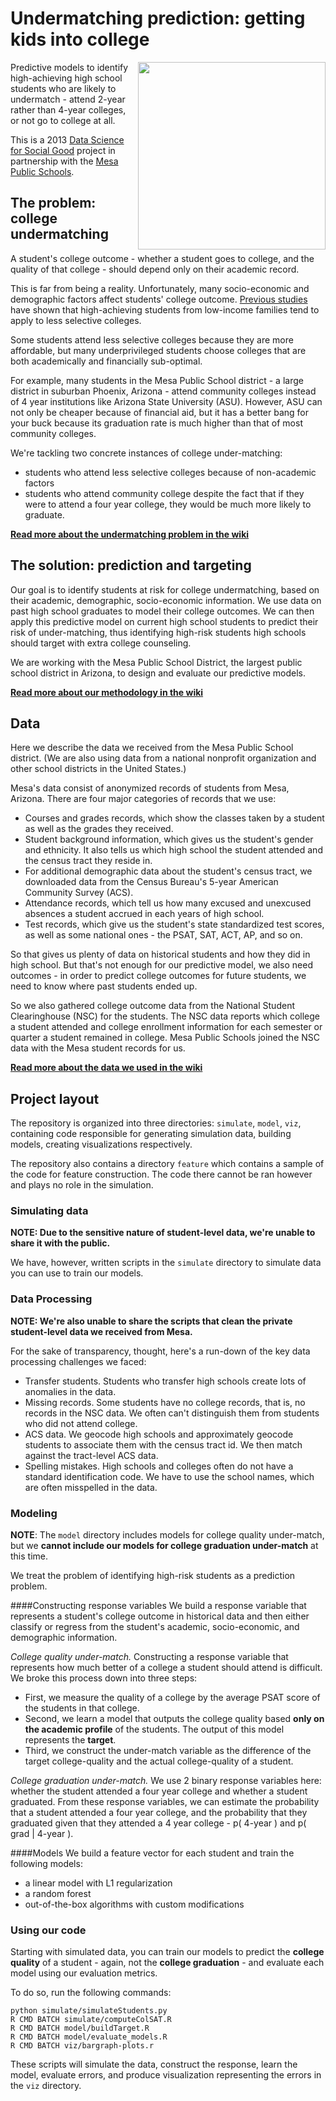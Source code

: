 # Undermatching prediction: getting kids into college
<a href="http://www.mpsaz.org)"><img src="http://dssg.io/img/partners/mesa.png" width="300" align="right"></a>

Predictive models to identify high-achieving high school students who are likely to undermatch - attend 2-year rather than 4-year colleges, or not go to college at all.

This is a 2013 [Data Science for Social Good](http://www.dssg.io) project in partnership with the [Mesa Public Schools](http://www.mpsaz.org).

## The problem: college undermatching

A student's college outcome - whether a student goes to college, and the quality of that college - should depend only on their academic record. 

This is far from being a reality. Unfortunately, many socio-economic and demographic factors affect students' college outcome. [Previous studies](http://www.brookings.edu/~/media/projects/bpea/spring%202013/2013a_hoxby.pdf) have shown that high-achieving students from low-income families tend to apply to less selective colleges. 

Some students attend less selective colleges because they are more affordable, but many underprivileged students choose colleges that are both academically and financially sub-optimal. 

For example, many students in the Mesa Public School district - a large district in suburban Phoenix, Arizona - attend community colleges instead of 4 year institutions like Arizona State University (ASU). However, ASU can not only be cheaper because of financial aid, but it has a better bang for your buck because its graduation rate is much higher than that of most community colleges.

We're tackling two concrete instances of college under-matching:
* students who attend less selective colleges because of non-academic factors
* students who attend community college despite the fact that if they were to attend a four year college, they would be much more likely to graduate. 
 
**[Read more about the undermatching problem in the wiki](../../wiki/Problem)**

## The solution: prediction and targeting
Our goal is to identify students at risk for college undermatching, based on their academic, demographic, socio-economic information. We use data on past high school graduates to model their college outcomes. We can then apply this predictive model on current high school students to predict their risk of under-matching, thus identifying high-risk students high schools should target with extra college counseling. 

We are working with the Mesa Public School District, the largest public school district in Arizona, to design and evaluate our predictive models.  

**[Read more about our methodology in the wiki](../../wiki/Methodology)**

## Data
Here we describe the data we received from the Mesa Public School district. (We are also using data from a national nonprofit organization and other school districts in the United States.)

Mesa's data consist of anonymized records of students from Mesa, Arizona. There are four major categories of records that we use:

* Courses and grades records, which show the classes taken by a student as well as the grades they received.
* Student background information, which gives us the student's gender and ethnicity. It also tells us which high school the student attended and the census tract they reside in. 
* For additional demographic data about the student's census tract, we downloaded data from the Census Bureau's 5-year American Community Survey (ACS).
* Attendance records, which tell us how many excused and unexcused absences a student accrued in each years of high school.
* Test records, which give us the student's state standardized test scores, as well as some national ones - the PSAT, SAT, ACT, AP, and so on.

So that gives us plenty of data on historical students and how they did in high school. But that's not enough for our predictive model, we also need outcomes - in order to predict college outcomes for future students, we need to know where past students ended up.

So we also gathered college outcome data from the National Student Clearinghouse (NSC) for the students. The NSC data reports which college a student attended and college enrollment information for each semester or quarter a student remained in college. Mesa Public Schools joined the NSC data with the Mesa student records for us.

**[Read more about the data we used in the wiki](../../wiki/Data)**

## Project layout

The repository is organized into three directories: `simulate`, `model`, `viz`, containing code responsible for generating simulation data, building models, creating visualizations respectively.

The repository also contains a directory `feature` which contains a sample of the code for feature construction. The code there cannot be ran however and plays no role in the simulation.

### Simulating data
**NOTE: Due to the sensitive nature of student-level data, we're unable to share it with the public.** 

We have, however, written scripts in the `simulate` directory to simulate data you can use to train our models.

### Data Processing
**NOTE: We're also unable to share the scripts that clean the private student-level data we received from Mesa.** 

For the sake of transparency, thought, here's a run-down of the key data processing challenges we faced:

* Transfer students. Students who transfer high schools create lots of anomalies in the data.
* Missing records. Some students have no college records, that is, no records in the NSC data. We often can't distinguish them from students who did not attend college.
* ACS data. We geocode high schools and approximately geocode students to associate them with the census tract id. We then match against the tract-level ACS data.
* Spelling mistakes. High schools and colleges often do not have a standard identification code. We have to use the school names, which are often misspelled in the data.

### Modeling
**NOTE**: The `model` directory includes models for college quality under-match, but we **cannot include our models for college graduation under-match** at this time.

We treat the problem of identifying high-risk students as a prediction problem. 

####Constructing response variables
We build a response variable that represents a student's college outcome in historical data and then either classify or regress from the student's academic, socio-economic, and demographic information.

*College quality under-match.* Constructing a response variable that represents how much better of a college a student should attend is difficult. We broke this process down into three steps: 
* First, we measure the quality of a college by the average PSAT score of the students in that college. 
* Second, we learn a model that outputs the college quality based **only on the academic profile** of the students. The output of this model represents the **target**. 
* Third, we construct the under-match variable as the difference of the target college-quality and the actual college-quality of a student. 

*College graduation under-match.* We use 2 binary response variables here: whether the student attended a four year college and whether a student graduated. From these response variables, we can estimate the probability that a student attended a four year college, and the probability that they graduated given that they attended a 4 year college - p( 4-year ) and p( grad | 4-year ).   

####Models
 We build a feature vector for each student and train the following models:

- a linear model with L1 regularization 
- a random forest 
- out-of-the-box algorithms with custom modifications

### Using our code
Starting with simulated data, you can train our models to predict the **college quality** of a student - again, not the **college graduation** - and evaluate each model using our evaluation metrics.

To do so, run the following commands:

```
python simulate/simulateStudents.py
R CMD BATCH simulate/computeColSAT.R
R CMD BATCH model/buildTarget.R
R CMD BATCH model/evaluate_models.R
R CMD BATCH viz/bargraph-plots.r
```

These scripts will simulate the data, construct the response, learn the model, evaluate errors, and produce visualization representing the errors in the `viz` directory.
